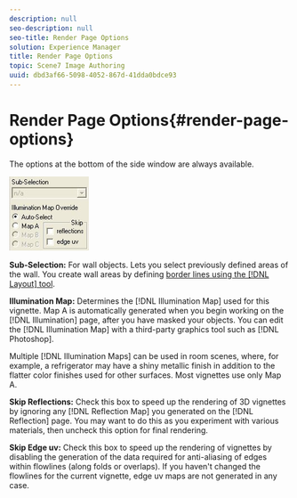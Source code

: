 ```yaml
---
description: null
seo-description: null
seo-title: Render Page Options
solution: Experience Manager
title: Render Page Options
topic: Scene7 Image Authoring
uuid: dbd3af66-5098-4052-867d-41dda0bdce93
---
```


# Render Page Options{#render-page-options}

The options at the bottom of the side window are always available.

![](assets/render_options.png)

**Sub-Selection:** For wall objects. Lets you select previously defined areas of the wall. You create wall areas by defining [border lines using the [!DNL Layout] tool](../../c-vat-obj-pg/c-vat-obj-pg-tools/c-vat-layout-tool/c-vat-layout-tool.md#concept-0d40267507b0410693d69168797fa5bd).

**Illumination Map:** Determines the [!DNL Illumination Map] used for this vignette. Map A is automatically generated when you begin working on the [!DNL Illumination] page, after you have masked your objects. You can edit the [!DNL Illumination Map] with a third-party graphics tool such as [!DNL Photoshop].

Multiple [!DNL Illumination Maps] can be used in room scenes, where, for example, a refrigerator may have a shiny metallic finish in addition to the flatter color finishes used for other surfaces. Most vignettes use only Map A.

**Skip Reflections:** Check this box to speed up the rendering of 3D vignettes by ignoring any [!DNL Reflection Map] you generated on the [!DNL Reflection] page. You may want to do this as you experiment with various materials, then uncheck this option for final rendering.

**Skip Edge uv:** Check this box to speed up the rendering of vignettes by disabling the generation of the data required for anti-aliasing of edges within flowlines (along folds or overlaps). If you haven't changed the flowlines for the current vignette, edge uv maps are not generated in any case. 
